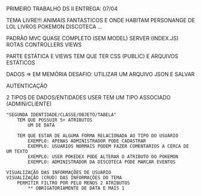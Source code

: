 PRIMEIRO TRABALHO DS II
ENTREGA: 07/04


TEMA LIVRE!!!
    ANIMAIS FANTASTICOS E ONDE HABITAM
    PERSONANGE DE LOL
    LIVROS
    POKEMON
    DISCOTECA
    ...

PADRÃO MVC QUASE COMPLETO (SEM MODEL)
    SERVER (INDEX.JS)
    ROTAS
    CONTROLLERS
    VIEWS

PARTE ESTÁTICA E VIEWS TEM QUE TER CSS
    (PUBLIC) E ARQUIVOS ESTÁTICOS

DADOS => EM MEMÓRIA
    DESAFIO: UTILIZAR UM ARQUIVO JSON E SALVAR

AUTENTICAÇÃO

2 TIPOS DE DADOS/ENTIDADES
    USER
        TEM UM TIPO ASSOCIADO (ADMIN/CLIENTE)
    
    "SEGUNDA IDENTIDADE/CLASSE/OBJETO/TABELA"
        TEM QUE POSSUIR 5+ ATRIBUTOS
            UM DE DATA

        TEM QUE ESTAR DE ALGUMA FORMA RELACIONADA AO TIPO DO USUÁRIO
            EXEMPLO: APENAS ADMINISTRADOR PODE CADASTRAR
            EXEMPLO: USUARIOS NORMAIS PODEM FAZER COMENTARIOS A CERCA DE UM TEXTO
            EXEMPLO: USER POKEDEX PODE ALTERAR O ATRIBUTO DO POKEMON
            EXEMPLO: ADMINISTRADOR DA DISCOTECA PODE MARCAR EVENTOS

    VISUALIZAÇÃO DAS INFORMAÇÕES DE USUÁRIO 
    VISUALIZAÇÃO (CRUD) DAS INFORMAÇÕES DO TEMA
        PERMITIR FILTRO POR PELO MENOS 2 ATRIBUTOS
            ** OBRIGATORIAMENTE DE DATA E MAIS 1